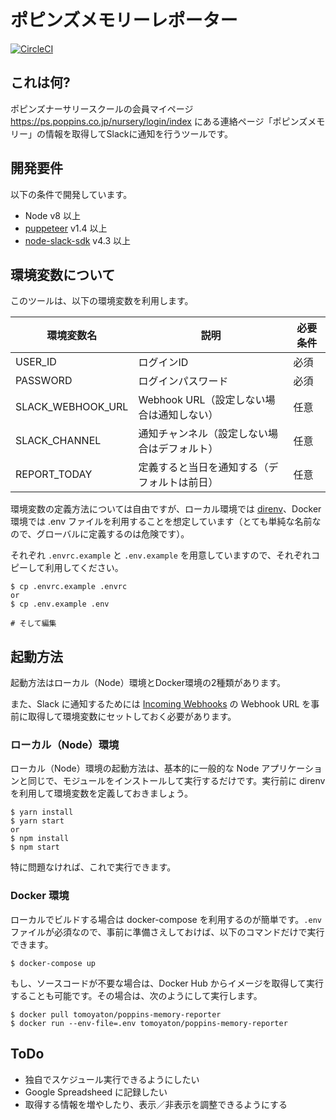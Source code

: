 # ポピンズメモリーレポーター

[![CircleCI](https://circleci.com/gh/tomoya/poppins-memory-reporter/tree/master.svg?style=svg)](https://circleci.com/gh/tomoya/poppins-memory-reporter/tree/master)

## これは何?

ポピンズナーサリースクールの会員マイページ https://ps.poppins.co.jp/nursery/login/index にある連絡ページ「ポピンズメモリー」の情報を取得してSlackに通知を行うツールです。

## 開発要件

以下の条件で開発しています。

- Node v8 以上
- [puppeteer](https://github.com/GoogleChrome/puppeteer) v1.4 以上
- [node-slack-sdk](https://github.com/slackapi/node-slack-sdk) v4.3 以上

## 環境変数について

このツールは、以下の環境変数を利用します。

| 環境変数名 | 説明 | 必要条件 |
| -- | -- | -- |
| USER_ID | ログインID | 必須 |
| PASSWORD | ログインパスワード | 必須 |
| SLACK_WEBHOOK_URL | Webhook URL（設定しない場合は通知しない） | 任意 |
| SLACK_CHANNEL | 通知チャンネル（設定しない場合はデフォルト） | 任意 |
| REPORT_TODAY | 定義すると当日を通知する（デフォルトは前日） | 任意 |

環境変数の定義方法については自由ですが、ローカル環境では [direnv](https://github.com/direnv/direnv)、Docker 環境では .env ファイルを利用することを想定しています（とても単純な名前なので、グローバルに定義するのは危険です）。

それぞれ `.envrc.example` と `.env.example` を用意していますので、それぞれコピーして利用してください。

```
$ cp .envrc.example .envrc
or
$ cp .env.example .env

# そして編集
```

## 起動方法

起動方法はローカル（Node）環境とDocker環境の2種類があります。

また、Slack に通知するためには [Incoming Webhooks](https://my.slack.com/services/new/incoming-webhook) の Webhook URL を事前に取得して環境変数にセットしておく必要があります。

### ローカル（Node）環境

ローカル（Node）環境の起動方法は、基本的に一般的な Node アプリケーションと同じで、モジュールをインストールして実行するだけです。実行前に direnv を利用して環境変数を定義しておきましょう。

```
$ yarn install
$ yarn start
or
$ npm install
$ npm start
```

特に問題なければ、これで実行できます。

### Docker 環境

ローカルでビルドする場合は docker-compose を利用するのが簡単です。`.env` ファイルが必須なので、事前に準備さえしておけば、以下のコマンドだけで実行できます。

```
$ docker-compose up
```

もし、ソースコードが不要な場合は、Docker Hub からイメージを取得して実行することも可能です。その場合は、次のようにして実行します。

```
$ docker pull tomoyaton/poppins-memory-reporter
$ docker run --env-file=.env tomoyaton/poppins-memory-reporter
```

## ToDo

- 独自でスケジュール実行できるようにしたい
- Google Spreadsheed に記録したい
- 取得する情報を増やしたり、表示／非表示を調整できるようにする
